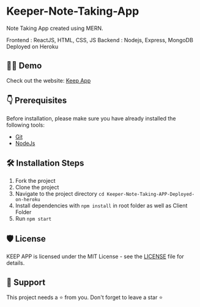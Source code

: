 # Keeper-Note-Taking-App

Note Taking App created using MERN.

Frontend : ReactJS, HTML, CSS, JS
Backend : Nodejs, Express, MongoDB
Deployed on Heroku


## 👨‍💻 Demo

Check out the website: [Keep App](https://write-keep-jot.herokuapp.com/)

## 👇 Prerequisites

Before installation, please make sure you have already installed the following tools:

- [Git](https://git-scm.com/downloads)
- [NodeJs](https://nodejs.org/en/download/)

## 🛠️ Installation Steps

1. Fork the project
2. Clone the project
3. Navigate to the project directory `cd Keeper-Note-Taking-APP-Deployed-on-heroku`
4. Install dependencies with `npm install` in root folder as well as Client Folder
5. Run `npm start`


## 🛡️ License

KEEP APP is licensed under the MIT License - see the [LICENSE](LICENSE) file for details.

## 🙏 Support

This project needs a ⭐️ from you. Don't forget to leave a star ⭐️
